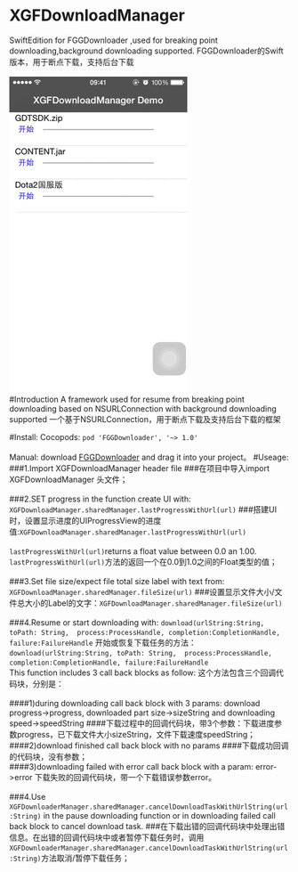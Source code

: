 # XGFDownloadManager<br>
SwiftEdition for FGGDownloader ,used for breaking point downloading,background downloading supported.
FGGDownloader的Swift版本，用于断点下载，支持后台下载<br>
<br>
![演示](https://github.com/Insfgg99x/XGFDownloader/blob/master/demo.gif)<br>
#Introduction
A framework used for resume from breaking point downloading based on NSURLConnection with background downloading supported
一个基于NSURLConnection，用于断点下载及支持后台下载的框架

#Install:
Cocopods:
`pod 'FGGDownloader', '~> 1.0'`<br>
<br>
Manual:
download [FGGDownloader](https://github.com/Insfgg99x/FGGDownloader.git) and drag it into your project。
#Useage:
###1.Import XGFDownloadManager header file
###在项目中导入import XGFDownloadManager 头文件；<br>
<br>
###2.SET progress in the function create UI with: `XGFDownloadManager.sharedManager.lastProgressWithUrl(url)`
###搭建UI时，设置显示进度的UIProgressView的进度值:`XGFDownloadManager.sharedManager.lastProgressWithUrl(url)`<br>
<br>
`lastProgressWithUrl(url)`returns a float value between 0.0 an 1.00.
`lastProgressWithUrl(url)`方法的返回一个在0.0到1.0之间的Float类型的值；<br>
<br>
###3.Set file size/expect file total size label with text from: `XGFDownloadManager.sharedManager.fileSize(url)`
###设置显示文件大小/文件总大小的Label的文字：`XGFDownloadManager.sharedManager.fileSize(url)`<br>
<br>
###4.Resume or start downloading with: 
`
download(urlString:String, 
            toPath: String, 
           process:ProcessHandle,
        completion:CompletionHandle,
           failure:FailureHandle
`
  开始或恢复下载任务的方法：
`
download(urlString:String,
            toPath: String, 
           process:ProcessHandle,
        completion:CompletionHandle,
           failure:FailureHandle
`
<br>
This function includes 3 call back blocks as follow:
这个方法包含三个回调代码块，分别是：<br>
<br>
####1)during downloading call back block with 3 params: download progress->progress, downloaded part size->sizeString and downloading speed->speedString
####下载过程中的回调代码块，带3个参数：下载进度参数progress，已下载文件大小sizeString，文件下载速度speedString；<br>
####2)download finished call back block with no params
####下载成功回调的代码块，没有参数；<br>
####3)downloading failed with error call back block with a param: error->error
  下载失败的回调代码块，带一个下载错误参数error。<br>
<br>
###4.Use `XGFDownloaderManager.sharedManager.cancelDownloadTaskWithUrlString(url:String)` in the pause downloading function or in downloading failed call back block to cancel download task.
###在下载出错的回调代码块中处理出错信息。在出错的回调代码块中或者暂停下载任务时，调用`XGFDownloaderManager.sharedManager.cancelDownloadTaskWithUrlString(url:String)`方法取消/暂停下载任务；<br>
<br>
